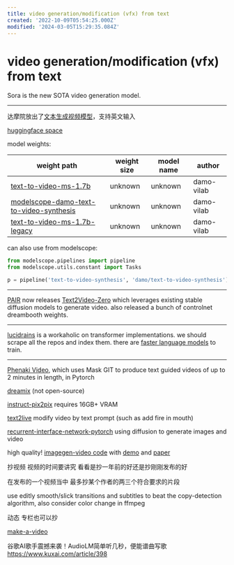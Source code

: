 ```yaml
---
title: video generation/modification (vfx) from text
created: '2022-10-09T05:54:25.000Z'
modified: '2024-03-05T15:29:35.084Z'
---
```


# video generation/modification (vfx) from text

Sora is the new SOTA video generation model. 

---

达摩院放出了[文本生成视频模型](https://modelscope.cn/models/damo/text-to-video-synthesis/summary)，支持英文输入

[huggingface space](https://huggingface.co/damo-vilab/modelscope-damo-text-to-video-synthesis)

model weights:

| weight path | weight size | model name | author |
| -- | -- | -- | -- |
| [text-to-video-ms-1.7b](https://huggingface.co/damo-vilab/text-to-video-ms-1.7b) | unknown | unknown | damo-vilab |
| [modelscope-damo-text-to-video-synthesis](https://huggingface.co/damo-vilab/modelscope-damo-text-to-video-synthesis) | unknown | unknown | damo-vilab |
| [text-to-video-ms-1.7b-legacy](https://huggingface.co/damo-vilab/text-to-video-ms-1.7b-legacy) | unknown | unknown | damo-vilab |

can also use from modelscope:

```python
from modelscope.pipelines import pipeline
from modelscope.utils.constant import Tasks

p = pipeline('text-to-video-synthesis', 'damo/text-to-video-synthesis')
```
----


[PAIR](https://huggingface.co/spaces/PAIR) now releases [Text2Video-Zero](https://huggingface.co/spaces/PAIR/Text2Video-Zero) which leverages existing stable diffusion models to generate video. also released a bunch of controlnet dreambooth weights.

----

[lucidrains](https://github.com/lucidrains) is a workaholic on transformer implementations. we should scrape all the repos and index them. there are [faster language models](https://github.com/lucidrains/memory-efficient-attention-pytorch) to train.

-----

[Phenaki Video](https://github.com/lucidrains/phenaki-pytorch), which uses Mask GIT to produce text guided videos of up to 2 minutes in length, in Pytorch

[dreamix](https://dreamix-video-editing.github.io/) (not open-source)

[instruct-pix2pix](https://github.com/timothybrooks/instruct-pix2pix) requires 16GB+ VRAM

[text2live](https://github.com/omerbt/Text2LIVE) modify video by text prompt (such as add fire in mouth)

[recurrent-interface-network-pytorch](https://github.com/lucidrains/recurrent-interface-network-pytorch) using diffusion to generate images and video

high quality! [imagegen-video code](https://github.com/lucidrains/imagen-pytorch/blob/main/imagen_pytorch/imagen_video.py) with [demo](https://imagen.research.google/video/) and [paper](https://arxiv.org/pdf/2210.02303.pdf)

抄视频 视频的时间要讲究 看看是抄一年前的好还是抄刚刚发布的好

在发布的一个视频当中 最多抄某个作者的两三个符合要求的片段

use editly smooth/slick transitions and subtitles to beat the copy-detection algorithm, also consider color change in ffmpeg

动态 专栏也可以抄

[make-a-video](https://github.com/lucidrains/make-a-video-pytorch)

谷歌AI歌手震撼来袭！AudioLM简单听几秒，便能谱曲写歌 https://www.kuxai.com/article/398
